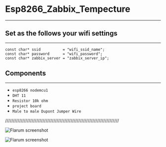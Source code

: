 # Esp8266_Zabbix_Tempecture
---------------------------
##
## Set as the follows your wifi settings
---------------------------------------

	const char* ssid          = "wifi_ssid_name";
	const char* password      = "wifi_password";
	const char* zabbix_server = "zabbix_server_ip";

##
## Components
-------------

- `esp8266 nodemcu1`
- `DHT 11`
- `Resistor 10k ohm`
- `project board`
- `Male to male Dupont Jumper Wire`

/////////////////////////////////////////////////////////////////////////

![Flarum screenshot](http://s23.postimg.org/5ea9c5663/IMG_5708.jpg:large)

![Flarum screenshot](http://s23.postimg.org/5ea9c5663/IMG_5711.jpg:large)



